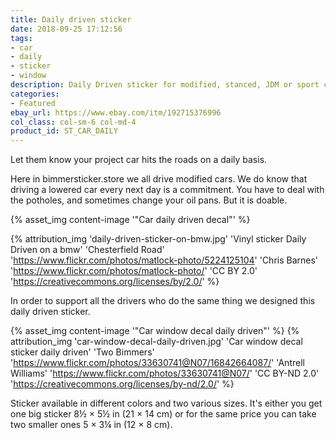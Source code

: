 ```yaml
---
title: Daily driven sticker
date: 2018-09-25 17:12:56
tags:
- car
- daily
- sticker
- window
description: Daily Driven sticker for modified, stanced, JDM or sport cars. Sticker is contour cut of premium vinyls. Never fades out.
categories:
- Featured
ebay_url: https://www.ebay.com/itm/192715376996
col_class: col-sm-6 col-md-4
product_id: ST_CAR_DAILY
---
```


Let them know your project car hits the roads on a daily basis.

<!-- more -->
<!-- {% asset_img content-image sticker-daily-driven.jpg 'Daily driven sticker for stanced or modified cars"Vinyl car window sticker daily driven"' %} -->

Here in bimmersticker.store we all drive modified cars. We do know that driving a lowered car every next day is a commitment. You have to deal with the potholes, and sometimes change your oil pans. But it is doable.

{% asset_img content-image  '"Car daily driven decal"' %}

{% attribution_img
  'daily-driven-sticker-on-bmw.jpg'
  'Vinyl sticker Daily Driven on a bmw'
  'Chesterfield Road'
  'https://www.flickr.com/photos/matlock-photo/5224125104'
  'Chris Barnes'
  'https://www.flickr.com/photos/matlock-photo/'
  'CC BY 2.0'
  'https://creativecommons.org/licenses/by/2.0/'
%}

In order to support all the drivers who do the same thing we designed this daily driven sticker.

{% asset_img content-image  '"Car window decal daily driven"' %}
{% attribution_img
  'car-window-decal-daily-driven.jpg'
  'Car window decal sticker daily driven'
  'Two Bimmers'
  'https://www.flickr.com/photos/33630741@N07/16842664087/'
  'Antrell Williams'
  'https://www.flickr.com/photos/33630741@N07/'
  'CC BY-ND 2.0'
  'https://creativecommons.org/licenses/by-nd/2.0/'
%}

Sticker available in different colors and two various sizes. It's either you get one big sticker 8½ × 5½ in (21 × 14 cm) or for the same price you can take two smaller ones 5 × 3¼ in (12 × 8 cm).
